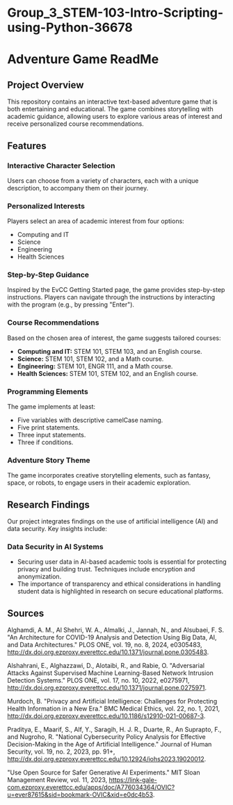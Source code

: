 # Group_3_STEM-103-Intro-Scripting-using-Python-36678

# Adventure Game ReadMe

## Project Overview
This repository contains an interactive text-based adventure game that is both entertaining and educational. The game combines storytelling with academic guidance, allowing users to explore various areas of interest and receive personalized course recommendations.

## Features

### Interactive Character Selection
Users can choose from a variety of characters, each with a unique description, to accompany them on their journey.

### Personalized Interests
Players select an area of academic interest from four options:
- Computing and IT
- Science
- Engineering
- Health Sciences

### Step-by-Step Guidance
Inspired by the EvCC Getting Started page, the game provides step-by-step instructions. Players can navigate through the instructions by interacting with the program (e.g., by pressing "Enter").

### Course Recommendations
Based on the chosen area of interest, the game suggests tailored courses:
- **Computing and IT:** STEM 101, STEM 103, and an English course.
- **Science:** STEM 101, STEM 102, and a Math course.
- **Engineering:** STEM 101, ENGR 111, and a Math course.
- **Health Sciences:** STEM 101, STEM 102, and an English course.

### Programming Elements
The game implements at least:
- Five variables with descriptive camelCase naming.
- Five print statements.
- Three input statements.
- Three if conditions.

### Adventure Story Theme
The game incorporates creative storytelling elements, such as fantasy, space, or robots, to engage users in their academic exploration.

## Research Findings
Our project integrates findings on the use of artificial intelligence (AI) and data security. Key insights include:

### Data Security in AI Systems
- Securing user data in AI-based academic tools is essential for protecting privacy and building trust. Techniques include encryption and anonymization.
- The importance of transparency and ethical considerations in handling student data is highlighted in research on secure educational platforms.

## Sources

Alghamdi, A. M., Al Shehri, W. A., Almalki, J., Jannah, N., and Alsubaei, F. S. "An Architecture for COVID-19 Analysis and Detection Using Big Data, AI, and Data Architectures." PLOS ONE, vol. 19, no. 8, 2024, e0305483, 
http://dx.doi.org.ezproxy.everettcc.edu/10.1371/journal.pone.0305483.

Alshahrani, E., Alghazzawi, D., Alotaibi, R., and Rabie, O. "Adversarial Attacks Against Supervised Machine Learning-Based Network Intrusion Detection Systems." PLOS ONE, vol. 17, no. 10, 2022, e0275971, http://dx.doi.org.ezproxy.everettcc.edu/10.1371/journal.pone.0275971.

Murdoch, B. "Privacy and Artificial Intelligence: Challenges for Protecting Health Information in a New Era." BMC Medical Ethics, vol. 22, no. 1, 2021, http://dx.doi.org.ezproxy.everettcc.edu/10.1186/s12910-021-00687-3.

Praditya, E., Maarif, S., Alf, Y., Saragih, H. J. R., Duarte, R., An Suprapto, F., and Nugroho, R. "National Cybersecurity Policy Analysis for Effective Decision-Making in the Age of Artificial Intelligence." Journal of Human Security, vol. 19, no. 2, 2023, pp. 91+, http://dx.doi.org.ezproxy.everettcc.edu/10.12924/iohs2023.19020012.

"Use Open Source for Safer Generative AI Experiments." MIT Sloan Management Review, vol. 11, 2023, https://link-gale-com.ezproxy.everettcc.edu/apps/doc/A776034364/OVIC?u=ever87615&sid=bookmark-OVIC&xid=e0dc4b53.
